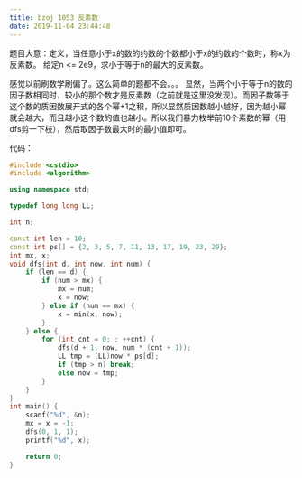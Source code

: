 ```yaml
---
title: bzoj 1053 反素数
date: 2019-11-04 23:44:48
---
```


题目大意：定义，当任意小于x的数的约数的个数都小于x的约数的个数时，称x为反素数。
给定n <= 2e9，求小于等于n的最大的反素数。

感觉以前刷数学刷偏了。这么简单的题都不会。。。
显然，当两个小于等于n的数的因子数相同时，较小的那个数才是反素数（之前就是这里没发现）。而因子数等于这个数的质因数展开式的各个幂+1之积，所以显然质因数越小越好，因为越小幂就会越大，而且越小这个数的值也越小。所以我们暴力枚举前10个素数的幂（用dfs剪一下枝），然后取因子数最大时的最小值即可。

代码：
```cpp
#include <cstdio>
#include <algorithm>

using namespace std;

typedef long long LL;

int n;

const int len = 10;
const int ps[] = {2, 3, 5, 7, 11, 13, 17, 19, 23, 29};
int mx, x;
void dfs(int d, int now, int num) {
    if (len == d) {
        if (num > mx) {
            mx = num;
            x = now;
        } else if (num == mx) {
            x = min(x, now);
        }
    } else {
        for (int cnt = 0; ; ++cnt) {
            dfs(d + 1, now, num * (cnt + 1));
            LL tmp = (LL)now * ps[d];
            if (tmp > n) break;
            else now = tmp;
        }
    }
}
int main() {
    scanf("%d", &n);
    mx = x = -1;
    dfs(0, 1, 1);
    printf("%d", x);

    return 0;
}
```
